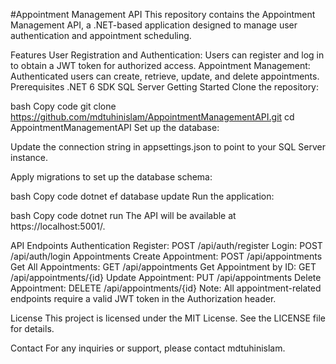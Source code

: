 #Appointment Management API
This repository contains the Appointment Management API, a .NET-based application designed to manage user authentication and appointment scheduling.

Features
User Registration and Authentication: Users can register and log in to obtain a JWT token for authorized access.
Appointment Management: Authenticated users can create, retrieve, update, and delete appointments.
Prerequisites
.NET 6 SDK
SQL Server
Getting Started
Clone the repository:

bash
Copy code
git clone https://github.com/mdtuhinislam/AppointmentManagementAPI.git
cd AppointmentManagementAPI
Set up the database:

Update the connection string in appsettings.json to point to your SQL Server instance.

Apply migrations to set up the database schema:

bash
Copy code
dotnet ef database update
Run the application:

bash
Copy code
dotnet run
The API will be available at https://localhost:5001/.

API Endpoints
Authentication
Register: POST /api/auth/register
Login: POST /api/auth/login
Appointments
Create Appointment: POST /api/appointments
Get All Appointments: GET /api/appointments
Get Appointment by ID: GET /api/appointments/{id}
Update Appointment: PUT /api/appointments
Delete Appointment: DELETE /api/appointments/{id}
Note: All appointment-related endpoints require a valid JWT token in the Authorization header.

License
This project is licensed under the MIT License. See the LICENSE file for details.

Contact
For any inquiries or support, please contact mdtuhinislam.
